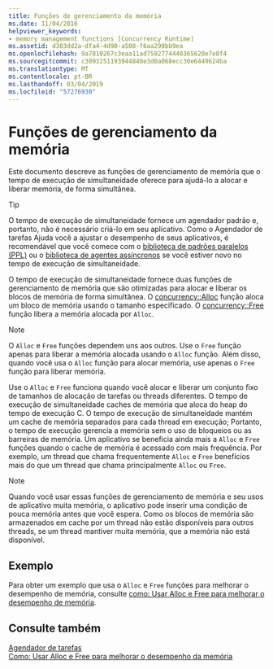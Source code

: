 ```yaml
---
title: Funções de gerenciamento da memória
ms.date: 11/04/2016
helpviewer_keywords:
- memory management functions [Concurrency Runtime]
ms.assetid: d303dd2a-dfa4-4d90-a508-f6aa290bb9ea
ms.openlocfilehash: 9a7810267c3eaa11ad7592774440365620e7e8f4
ms.sourcegitcommit: c3093251193944840e3d0a068ecc30e6449624ba
ms.translationtype: MT
ms.contentlocale: pt-BR
ms.lasthandoff: 03/04/2019
ms.locfileid: "57276930"
---
```

# <a name="memory-management-functions"></a>Funções de gerenciamento da memória

Este documento descreve as funções de gerenciamento de memória que o tempo de execução de simultaneidade oferece para ajudá-lo a alocar e liberar memória, de forma simultânea.

> [!TIP]
>  O tempo de execução de simultaneidade fornece um agendador padrão e, portanto, não é necessário criá-lo em seu aplicativo. Como o Agendador de tarefas Ajuda você a ajustar o desempenho de seus aplicativos, é recomendável que você comece com o [biblioteca de padrões paralelos (PPL)](../../parallel/concrt/parallel-patterns-library-ppl.md) ou o [biblioteca de agentes assíncronos](../../parallel/concrt/asynchronous-agents-library.md) se você estiver novo no tempo de execução de simultaneidade.

O tempo de execução de simultaneidade fornece duas funções de gerenciamento de memória que são otimizadas para alocar e liberar os blocos de memória de forma simultânea. O [concurrency::Alloc](reference/concurrency-namespace-functions.md#alloc) função aloca um bloco de memória usando o tamanho especificado. O [concurrency::Free](reference/concurrency-namespace-functions.md#free) função libera a memória alocada por `Alloc`.

> [!NOTE]
>  O `Alloc` e `Free` funções dependem uns aos outros. Use o `Free` função apenas para liberar a memória alocada usando o `Alloc` função. Além disso, quando você usa o `Alloc` função para alocar memória, use apenas o `Free` função para liberar memória.

Use o `Alloc` e `Free` funciona quando você alocar e liberar um conjunto fixo de tamanhos de alocação de tarefas ou threads diferentes. O tempo de execução de simultaneidade caches de memória que aloca do heap do tempo de execução C. O tempo de execução de simultaneidade mantém um cache de memória separados para cada thread em execução; Portanto, o tempo de execução gerencia a memória sem o uso de bloqueios ou as barreiras de memória. Um aplicativo se beneficia ainda mais a `Alloc` e `Free` funções quando o cache de memória é acessado com mais frequência. Por exemplo, um thread que chama frequentemente `Alloc` e `Free` benefícios mais do que um thread que chama principalmente `Alloc` ou `Free`.

> [!NOTE]
>  Quando você usar essas funções de gerenciamento de memória e seu usos de aplicativo muita memória, o aplicativo pode inserir uma condição de pouca memória antes que você espera. Como os blocos de memória são armazenados em cache por um thread não estão disponíveis para outros threads, se um thread mantiver muita memória, que a memória não está disponível.

## <a name="example"></a>Exemplo

Para obter um exemplo que usa o `Alloc` e `Free` funções para melhorar o desempenho de memória, consulte [como: Usar Alloc e Free para melhorar o desempenho de memória](../../parallel/concrt/how-to-use-alloc-and-free-to-improve-memory-performance.md).

## <a name="see-also"></a>Consulte também

[Agendador de tarefas](../../parallel/concrt/task-scheduler-concurrency-runtime.md)<br/>
[Como: Usar Alloc e Free para melhorar o desempenho da memória](../../parallel/concrt/how-to-use-alloc-and-free-to-improve-memory-performance.md)
